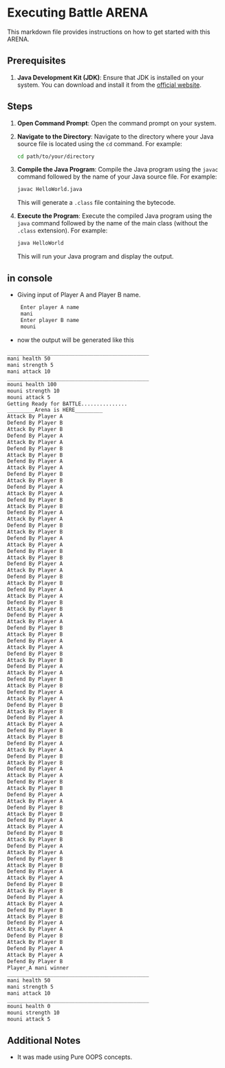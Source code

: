 # Executing Battle ARENA

This markdown file provides instructions on how to get started with this ARENA.

## Prerequisites

1. **Java Development Kit (JDK)**: Ensure that JDK is installed on your system. You can download and install it from the [official website](https://www.oracle.com/java/technologies/javase-jdk11-downloads.html).

## Steps

1. **Open Command Prompt**: Open the command prompt on your system.

2. **Navigate to the Directory**: Navigate to the directory where your Java source file is located using the `cd` command. For example:

    ```bash
    cd path/to/your/directory
    ```

3. **Compile the Java Program**: Compile the Java program using the `javac` command followed by the name of your Java source file. For example:

    ```bash
    javac HelloWorld.java
    ```

    This will generate a `.class` file containing the bytecode.

4. **Execute the Program**: Execute the compiled Java program using the `java` command followed by the name of the main class (without the `.class` extension). For example:

    ```bash
    java HelloWorld
    ```

    This will run your Java program and display the output.

## in console
- Giving input of Player A and Player B name.
  
   ```bash
    Enter player A name
    mani
    Enter player B name
    mouni
    ```
- now the output will be generated like this
  
```bash
______________________________________________
mani health 50
mani strength 5
mani attack 10
______________________________________________
mouni health 100
mouni strength 10
mouni attack 5
Getting Ready for BATTLE...............
_________Arena is HERE_________
Attack By Player A
Defend By Player B 
Attack By Player B
Defend By Player A
Attack By Player A
Defend By Player B 
Attack By Player B
Defend By Player A
Attack By Player A
Defend By Player B 
Attack By Player B
Defend By Player A
Attack By Player A
Defend By Player B 
Attack By Player B
Defend By Player A
Attack By Player A
Defend By Player B 
Attack By Player B
Defend By Player A
Attack By Player A
Defend By Player B 
Attack By Player B
Defend By Player A
Attack By Player A
Defend By Player B 
Attack By Player B
Defend By Player A
Attack By Player A
Defend By Player B 
Attack By Player B
Defend By Player A
Attack By Player A
Defend By Player B 
Attack By Player B
Defend By Player A
Attack By Player A
Defend By Player B 
Attack By Player B
Defend By Player A
Attack By Player A
Defend By Player B 
Attack By Player B
Defend By Player A
Attack By Player A
Defend By Player B 
Attack By Player B
Defend By Player A
Attack By Player A
Defend By Player B 
Attack By Player B
Defend By Player A
Attack By Player A
Defend By Player B 
Attack By Player B
Defend By Player A
Attack By Player A
Defend By Player B 
Attack By Player B
Defend By Player A
Attack By Player A
Defend By Player B 
Attack By Player B
Defend By Player A
Attack By Player A
Defend By Player B 
Attack By Player B
Defend By Player A
Attack By Player A
Defend By Player B 
Attack By Player B
Defend By Player A
Attack By Player A
Defend By Player B 
Attack By Player B
Defend By Player A
Attack By Player A
Defend By Player B 
Attack By Player B
Defend By Player A
Attack By Player A
Defend By Player B 
Attack By Player B
Defend By Player A
Attack By Player A
Defend By Player B 
Player_A mani winner
______________________________________________
mani health 50
mani strength 5
mani attack 10
______________________________________________
mouni health 0
mouni strength 10
mouni attack 5

```

## Additional Notes

- It was made using Pure OOPS concepts.
  
                                                                                                                                                               
